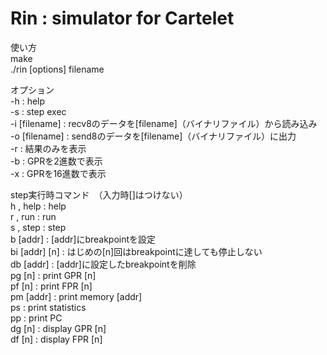Rin : simulator for Cartelet
=========

使い方  
make  
./rin [options] filename  

オプション  
-h : help  
-s : step exec  
-i [filename] : recv8のデータを[filename]（バイナリファイル）から読み込み  
-o [filename] : send8のデータを[filename]（バイナリファイル）に出力  
-r : 結果のみを表示  
-b : GPRを2進数で表示  
-x : GPRを16進数で表示  

step実行時コマンド　（入力時[]はつけない）  
h , help : help  
r , run : run  
s , step : step  
b [addr] : [addr]にbreakpointを設定  
bi [addr] [n] : はじめの[n]回はbreakpointに達しても停止しない  
db [addr] : [addr]に設定したbreakpointを削除  
pg [n] : print GPR [n]  
pf [n] : print FPR [n]  
pm [addr] : print memory [addr]  
ps : print statistics  
pp : print PC  
dg [n] : display GPR [n]  
df [n] : display FPR [n]  